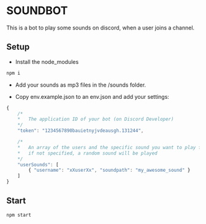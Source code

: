 # SOUNDBOT

This is a bot to play some sounds on discord, when a user joins a channel.

## Setup

- Install the node_modules
```sh
npm i
```

- Add your sounds as mp3 files in the /sounds folder.

- Copy env.example.json to an env.json and add your settings:

```js
{
    /* 
    *   The application ID of your bot (on Discord Developer)
    */ 
    "token": "1234567890bauietnyjvdeausgh.131244",

    /* 
    *   An array of the users and the specific sound you want to play for their arrival
    *   if not specified, a random sound will be played
    */ 
    "userSounds": [
        { "username": "xXuserXx", "soundpath": "my_awesome_sound" }
    ]
}
```

## Start

```
npm start
```
